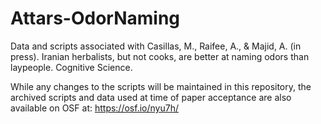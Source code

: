 # Attars-OdorNaming
Data and scripts associated with Casillas, M., Raifee, A., &amp; Majid, A. (in press). Iranian herbalists, but not cooks, are better at naming odors than laypeople. Cognitive Science.

While any changes to the scripts will be maintained in this repository, the archived scripts and data used at time of paper acceptance are also available on OSF at: https://osf.io/nyu7h/